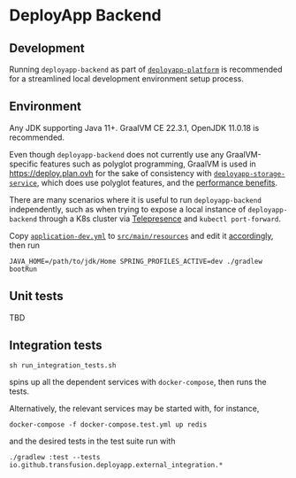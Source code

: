 # DeployApp Backend

## Development
Running `deployapp-backend` as part of [`deployapp-platform`](https://github.com/Transfusion/deployapp-platform#running-development) is recommended for a streamlined local development environment setup process.

## Environment
Any JDK supporting Java 11+. GraalVM CE 22.3.1, OpenJDK 11.0.18 is recommended.

Even though `deployapp-backend` does not currently use any GraalVM-specific features such as polyglot programming, GraalVM is used in https://deploy.plan.ovh for the sake of consistency with [`deployapp-storage-service`](https://github.com/Transfusion/deployapp-storage-service), which does use polyglot features, and the [performance benefits](https://www.graalvm.org/java/advantages/).

There are many scenarios where it is useful to run `deployapp-backend` independently, such as when trying to expose a local instance of `deployapp-backend` through a K8s cluster via [Telepresence](https://www.telepresence.io/) and `kubectl port-forward`.

Copy [`application-dev.yml`](https://github.com/Transfusion/deployapp-platform/blob/dev/deployapp-backend-config/application-dev.yml) to [`src/main/resources`](https://github.com/Transfusion/deployapp-backend/tree/main/src/main/resources) and edit it [accordingly](https://github.com/Transfusion/deployapp-platform#running-development), then run

```shell
JAVA_HOME=/path/to/jdk/Home SPRING_PROFILES_ACTIVE=dev ./gradlew bootRun
```

## Unit tests
TBD

## Integration tests

```shell
sh run_integration_tests.sh
```
spins up all the dependent services with `docker-compose`, then runs the tests.

Alternatively, the relevant services may be started with, for instance,
```shell
docker-compose -f docker-compose.test.yml up redis
```
and the desired tests in the test suite run with
```shell
./gradlew :test --tests io.github.transfusion.deployapp.external_integration.*
```
